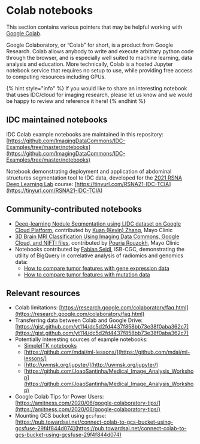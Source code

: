 # Colab notebooks

This section contains various pointers that may be helpful working with [Google Colab](https://colab.research.google.com/notebooks/intro.ipynb).

Google Colaboratory, or “Colab” for short, is a product from Google Research. Colab allows anybody to write and execute arbitrary python code through the browser, and is especially well suited to machine learning, data analysis and education. More technically, Colab is a hosted Jupyter notebook service that requires no setup to use, while providing free access to computing resources including GPUs.

{% hint style="info" %}
If you would like to share an interesting notebook that uses IDC/cloud for imaging research, please let us know and we would be happy to review and reference it here!
{% endhint %}

## IDC maintained notebooks

IDC Colab example notebooks are maintained in this repository: [https://github.com/ImagingDataCommons/IDC-Examples/tree/master/notebooks](https://github.com/ImagingDataCommons/IDC-Examples/tree/master/notebooks)

Notebook demonstrating deployment and application of abdominal structures segmentation tool to IDC data, developed for the [2021 RSNA Deep Learning Lab](https://github.com/RSNA/AI-Deep-Learning-Lab-2021) course: [https://tinyurl.com/RSNA21-IDC-TCIA](https://tinyurl.com/RSNA21-IDC-TCIA)

## Community-contributed notebooks

* [Deep-learning Nodule Segmentation using LIDC dataset on Google Cloud Platform](https://github.com/Mayo-Radiology-Informatics-Lab/IDC_GoogleCloud_Notebook), contributed by [Kuan (Kevin) Zhang](https://www.mayo.edu/research/labs/radiology-informatics/faculty-staff), Mayo Clinic
* [3D Brain MRI Classification Using Imaging Data Commons, Google Cloud, and NIFTI files](https://github.com/Mayo-Radiology-Informatics-Lab/IDC_GoogleCloud_Notebook_3DClassification), contributed by [Pouria Rouzokh](https://www.mayo.edu/research/labs/radiology-informatics/faculty-staff), Mayo Clinic
* Notebooks contributed by [Fabian Seidl](https://www.linkedin.com/in/fabian-seidl-390147a4/), ISB-CGC, demonstrating the utility of BigQuery in correlative analysis of radiomics and genomics data:
  * [How to compare tumor features with gene expression data](https://github.com/isb-cgc/Community-Notebooks/blob/master/Notebooks/How_to_compare_tumor_features_with_gene_expression_data.ipynb)
  * [How to compare tumor features with mutation data](https://github.com/isb-cgc/Community-Notebooks/blob/master/Notebooks/How_to_compare_tumor_features_with_mutation_data.ipynb)

## Relevant resources

* Colab limitations: [https://research.google.com/colaboratory/faq.html](https://research.google.com/colaboratory/faq.html)
* Transferring data between Colab and Google Drive: [https://gist.github.com/yt114/dc5d2fd4437f858bb73e38f0aba362c7](https://gist.github.com/yt114/dc5d2fd4437f858bb73e38f0aba362c7)
* Potentially interesting sources of example notebooks:
  * [SimpleITK notebooks](https://github.com/InsightSoftwareConsortium/SimpleITK-Notebooks/tree/master/Python)
  * [https://github.com/mdai/ml-lessons/](https://github.com/mdai/ml-lessons/)
  * [http://uwmsk.org/jupyter/](http://uwmsk.org/jupyter/)
  * [https://github.com/JoaoSantinha/Medical_Image_Analysis_Workshop](https://github.com/JoaoSantinha/Medical_Image_Analysis_Workshop)
* Google Colab Tips for Power Users: [https://amitness.com/2020/06/google-colaboratory-tips/](https://amitness.com/2020/06/google-colaboratory-tips/)
* Mounting GCS bucket using `gcsfuse`: [https://pub.towardsai.net/connect-colab-to-gcs-bucket-using-gcsfuse-29f4f844d074](https://pub.towardsai.net/connect-colab-to-gcs-bucket-using-gcsfuse-29f4f844d074)
